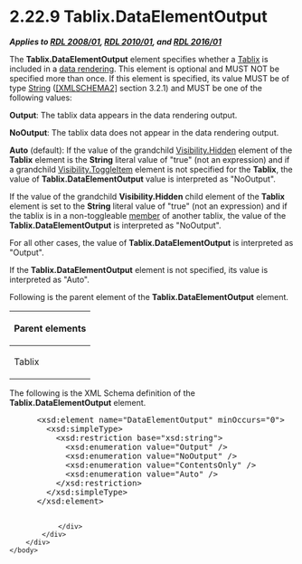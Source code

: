 <html dir="LTR" xmlns:mshelp="http://msdn.microsoft.com/mshelp" xmlns:ddue="http://ddue.schemas.microsoft.com/authoring/2003/5" xmlns:xlink="http://www.w3.org/1999/xlink" xmlns:tool="http://www.microsoft.com/tooltip">
    <head>
        <meta http-equiv="Content-Type" content="text/html; CHARSET=utf-8"></meta>
        <meta name="save" content="history"></meta>
        <title>2.22.9 Tablix.DataElementOutput</title>
        <xml>
            <mshelp:toctitle title="2.22.9 Tablix.DataElementOutput"></mshelp:toctitle>
            <mshelp:rltitle title="[MS-RDL]: Tablix.DataElementOutput"></mshelp:rltitle>
            <mshelp:keyword index="A" term="58d6766a-3cab-45e2-8de3-c3496459d512"></mshelp:keyword>
            <mshelp:attr name="DCSext.ContentType" value="open specification"></mshelp:attr>
            <mshelp:attr name="AssetID" value="58d6766a-3cab-45e2-8de3-c3496459d512"></mshelp:attr>
            <mshelp:attr name="TopicType" value="kbRef"></mshelp:attr>
            <mshelp:attr name="DCSext.Title" value="[MS-RDL]: Tablix.DataElementOutput" />
        </xml>
    </head>
    <body>
        <div id="header">
            <h1 class="heading">2.22.9 Tablix.DataElementOutput</h1>
        </div>
        <div id="mainSection">
            <div id="mainBody">
                <div id="allHistory" class="saveHistory"></div>
                <div id="sectionSection0" class="section" name="collapseableSection">
                    

<p><b><i>Applies to </i></b><a href="1e855f94-4617-47e4-b89e-0856c6cb420f.htm"><b><i>RDL 2008/01</i></b></a><b><i>,
</i></b><a href="3428e690-a348-4ec7-8a6a-8efb42d2cdee.htm"><b><i>RDL 2010/01</i></b></a><b><i>,
and </i></b><a href="52ce3983-2bfc-4e72-9359-42aaf5fe4509.htm"><b><i>RDL 2016/01</i></b></a></p>

<p>The <b>Tablix.DataElementOutput</b> element specifies
whether a <a href="e42fb86e-799a-4202-8845-ac38831efccb.htm">Tablix</a> is
included in a <a href="b2482b3f-74ab-4ca8-a9e5-c07955011743.htm#gt_9069c206-b9e9-4374-a7ee-50faf5def25b">data rendering</a>.
This element is optional and MUST NOT be specified more than once. If this
element is specified, its value MUST be of type <a href="1ed81ef3-a683-45e3-aaad-bd2bbe71bc3d.htm">String</a> (<a href="https://go.microsoft.com/fwlink/?LinkId=90610">[XMLSCHEMA2]</a> section
3.2.1) and MUST be one of the following values:</p>

<p><b>Output</b>: The tablix data appears in the data
rendering output.</p>

<p><b>NoOutput</b>: The tablix data does not appear in
the data rendering output.</p>

<p><b>Auto</b> (default): If the value of the grandchild
<a href="7b643798-b8f4-4f1d-8f77-7e3626e58270.htm">Visibility.Hidden</a>
element of the <b>Tablix</b> element is the <b>String</b> literal value of
&quot;true&quot; (not an expression) and if a grandchild <a href="c8d65dad-7679-4ef7-8d8c-dc7cffdfd32e.htm">Visibility.ToggleItem</a>
element is not specified for the <b>Tablix</b>, the value of <b>Tablix.DataElementOutput</b>
value is interpreted as &quot;NoOutput&quot;.</p>

<p>If the value of the grandchild <b>Visibility.Hidden</b>
child element of the <b>Tablix</b> element is set to the <b>String</b> literal
value of &quot;true&quot; (not an expression) and if the tablix is in a
non-toggleable <a href="b2482b3f-74ab-4ca8-a9e5-c07955011743.htm#gt_5d78ca78-a9b1-4791-8126-bf9494304b11">member</a> of
another tablix, the value of the <b>Tablix.DataElementOutput</b> is interpreted
as &quot;NoOutput&quot;.</p>

<p>For all other cases, the value of <b>Tablix.DataElementOutput</b>
is interpreted as &quot;Output&quot;.</p>

<p>If the <b>Tablix.DataElementOutput</b> element is not specified,
its value is interpreted as &quot;Auto&quot;.</p>

<p>Following is the parent element of the <b>Tablix.DataElementOutput</b>
element.</p>

<table>
 <thead>
  <tr>
   <th>
   <p>Parent elements</p>
   </th>
  </tr>
 </thead>
 <tr>
  <td>
  <p>Tablix</p>
  </td>
 </tr>
</table>

<p>The following is the XML Schema definition of the <b>Tablix.DataElementOutput</b>
element.</p>

<dl>
<dd>
<div><pre> &lt;xsd:element name=&quot;DataElementOutput&quot; minOccurs=&quot;0&quot;&gt;
   &lt;xsd:simpleType&gt;
     &lt;xsd:restriction base=&quot;xsd:string&quot;&gt;
       &lt;xsd:enumeration value=&quot;Output&quot; /&gt;
       &lt;xsd:enumeration value=&quot;NoOutput&quot; /&gt;
       &lt;xsd:enumeration value=&quot;ContentsOnly&quot; /&gt;
       &lt;xsd:enumeration value=&quot;Auto&quot; /&gt;
     &lt;/xsd:restriction&gt;
   &lt;/xsd:simpleType&gt;
 &lt;/xsd:element&gt;
  
</pre></div>
</dd></dl>


                </div>
            </div>
        </div>
    </body>
</html>